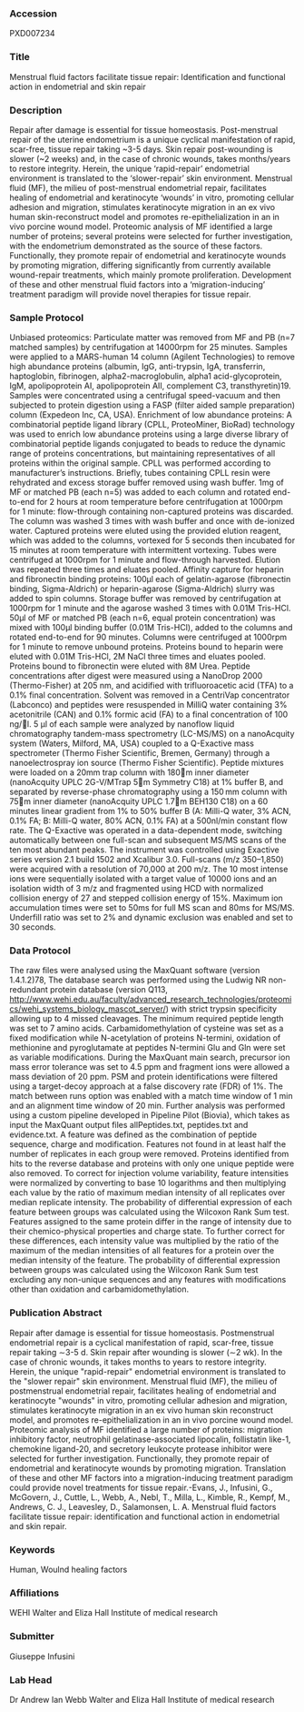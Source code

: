 ### Accession
PXD007234

### Title
Menstrual fluid factors facilitate tissue repair: Identification and functional action in endometrial and skin repair

### Description
Repair after damage is essential for tissue homeostasis. Post-menstrual repair of the uterine endometrium is a unique cyclical manifestation of rapid, scar-free, tissue repair taking ~3-5 days. Skin repair post-wounding is slower (~2 weeks) and, in the case of chronic wounds, takes months/years to restore integrity. Herein, the unique ‘rapid-repair’ endometrial environment is translated to the ‘slower-repair’ skin environment. Menstrual fluid (MF), the milieu of post-menstrual endometrial repair, facilitates healing of endometrial and keratinocyte ‘wounds’ in vitro, promoting cellular adhesion and migration, stimulates keratinocyte migration in an ex vivo human skin-reconstruct model and promotes re-epithelialization in an in vivo porcine wound model. Proteomic analysis of MF identified a large number of proteins; several proteins were selected for further investigation, with the endometrium demonstrated as the source of these factors. Functionally, they promote repair of endometrial and keratinocyte wounds by promoting migration, differing significantly from currently available wound-repair treatments, which mainly promote proliferation. Development of these and other menstrual fluid factors into a ‘migration-inducing’ treatment paradigm will provide novel therapies for tissue repair.

### Sample Protocol
Unbiased proteomics: Particulate matter was removed from MF and PB (n=7 matched samples) by centrifugation at 14000rpm for 25 minutes. Samples were applied to a MARS-human 14 column (Agilent Technologies) to remove high abundance proteins (albumin, IgG, anti-trypsin, IgA, transferrin, haptoglobin, fibrinogen, alpha2-macroglobulin, alpha1 acid-glycoprotein, IgM, apolipoprotein AI, apolipoprotein AII, complement C3, transthyretin)19. Samples were concentrated using a centrifugal speed-vacuum and then subjected to protein digestion using a FASP (filter aided sample preparation) column (Expedeon Inc, CA, USA).  Enrichment of low abundance proteins:  A combinatorial peptide ligand library (CPLL, ProteoMiner, BioRad) technology was used to enrich low abundance proteins using a large diverse library of combinatorial peptide ligands conjugated to beads to reduce the dynamic range of proteins concentrations, but maintaining representatives of all proteins within the original sample. CPLL was performed according to manufacturer’s instructions. Briefly, tubes containing CPLL resin were rehydrated and excess storage buffer removed using wash buffer. 1mg of MF or matched PB (each n=5) was added to each column and rotated end-to-end for 2 hours at room temperature before centrifugation at 1000rpm for 1 minute: flow-through containing non-captured proteins was discarded. The column was washed 3 times with wash buffer and once with de-ionized water. Captured proteins were eluted using the provided elution reagent, which was added to the columns, vortexed for 5 seconds then incubated for 15 minutes at room temperature with intermittent vortexing. Tubes were centrifuged at 1000rpm for 1 minute and flow-through harvested. Elution was repeated three times and eluates pooled.  Affinity capture for heparin and fibronectin binding proteins: 100µl each of gelatin-agarose (fibronectin binding, Sigma-Aldrich) or heparin-agarose (Sigma-Aldrich) slurry was added to spin columns. Storage buffer was removed by centrifugation at 1000rpm for 1 minute and the agarose washed 3 times with 0.01M Tris-HCl. 50µl of MF or matched PB (each n=6, equal protein concentration) was mixed with 100µl binding buffer (0.01M Tris-HCl), added to the columns and rotated end-to-end for 90 minutes. Columns were centrifuged at 1000rpm for 1 minute to remove unbound proteins. Proteins bound to heparin were eluted with 0.01M Tris-HCl, 2M NaCl three times and eluates pooled. Proteins bound to fibronectin were eluted with 8M Urea.  Peptide concentrations after digest were measured using a NanoDrop 2000 (Thermo-Fisher) at 205 nm, and acidified with trifluoroacetic acid (TFA) to a 0.1% final concentration. Solvent was removed in a CentriVap concentrator (Labconco) and peptides were resuspended in MilliQ water containing 3% acetonitrile (CAN) and 0.1% formic acid (FA) to a final concentration of 100 ng/l. 5 µl of each sample were analyzed by nanoflow liquid chromatography tandem-mass spectrometry (LC-MS/MS) on a nanoAcquity system (Waters, Milford, MA, USA) coupled to a Q-Exactive mass spectrometer (Thermo Fisher Scientific, Bremen, Germany) through a nanoelectrospray ion source (Thermo Fisher Scientific). Peptide mixtures were loaded on a 20mm trap column with 180m inner diameter (nanoAcquity UPLC 2G-V/MTrap 5m Symmetry C18) at 1% buffer B, and separated by reverse-phase chromatography using a 150 mm column with 75m inner diameter (nanoAcquity UPLC 1.7m BEH130 C18) on a 60 minutes linear gradient from 1% to 50% buffer B (A: Milli-Q water, 3% ACN, 0.1% FA; B: Milli-Q water, 80% ACN, 0.1% FA) at a 500nl/min constant flow rate. The Q-Exactive was operated in a data-dependent mode, switching automatically between one full-scan and subsequent MS/MS scans of the ten most abundant peaks. The instrument was controlled using Exactive series version 2.1 build 1502 and Xcalibur 3.0. Full-scans (m/z 350–1,850) were acquired with a resolution of 70,000 at 200 m/z. The 10 most intense ions were sequentially isolated with a target value of 10000 ions and an isolation width of 3 m/z and fragmented using HCD with normalized collision energy of 27 and stepped collision energy of 15%. Maximum ion accumulation times were set to 50ms for full MS scan and 80ms for MS/MS. Underfill ratio was set to 2% and dynamic exclusion was enabled and set to 30 seconds.

### Data Protocol
The raw files were analysed using the MaxQuant software (version 1.4.1.2)78, The database search was performed using the Ludwig NR non-redundant protein database (version Q113, http://www.wehi.edu.au/faculty/advanced_research_technologies/proteomics/wehi_systems_biology_mascot_server/) with strict trypsin specificity allowing up to 4 missed cleavages. The minimum required peptide length was set to 7 amino acids. Carbamidomethylation of cysteine was set as a fixed modification while N-acetylation of proteins N-termini, oxidation of methionine and pyroglutamate at peptides N-termini Glu and Gln were set as variable modifications. During the MaxQuant main search, precursor ion mass error tolerance was set to 4.5 ppm and fragment ions were allowed a mass deviation of 20 ppm. PSM and protein identifications were filtered using a target-decoy approach at a false discovery rate (FDR) of 1%. The match between runs option was enabled with a match time window of 1 min and an alignment time window of 20 min. Further analysis was performed using a custom pipeline developed in Pipeline Pilot (Biovia), which takes as input the MaxQuant output files allPeptides.txt, peptides.txt and evidence.txt. A feature was defined as the combination of peptide sequence, charge and modification. Features not found in at least half the number of replicates in each group were removed. Proteins identified from hits to the reverse database and proteins with only one unique peptide were also removed. To correct for injection volume variability, feature intensities were normalized by converting to base 10 logarithms and then multiplying each value by the ratio of maximum median intensity of all replicates over median replicate intensity.  The probability of differential expression of each feature between groups was calculated using the Wilcoxon Rank Sum test.  Features assigned to the same protein differ in the range of intensity due to their chemico-physical properties and charge state. To further correct for these differences, each intensity value was multiplied by the ratio of the maximum of the median intensities of all features for a protein over the median intensity of the feature. The probability of differential expression between groups was calculated using the Wilcoxon Rank Sum test excluding any non-unique sequences and any features with modifications other than oxidation and carbamidomethylation.

### Publication Abstract
Repair after damage is essential for tissue homeostasis. Postmenstrual endometrial repair is a cyclical manifestation of rapid, scar-free, tissue repair taking &#x223c;3-5 d. Skin repair after wounding is slower (&#x223c;2 wk). In the case of chronic wounds, it takes months to years to restore integrity. Herein, the unique "rapid-repair" endometrial environment is translated to the "slower repair" skin environment. Menstrual fluid (MF), the milieu of postmenstrual endometrial repair, facilitates healing of endometrial and keratinocyte "wounds" in vitro, promoting cellular adhesion and migration, stimulates keratinocyte migration in an ex vivo human skin reconstruct model, and promotes re-epithelialization in an in vivo porcine wound model. Proteomic analysis of MF identified a large number of proteins: migration inhibitory factor, neutrophil gelatinase-associated lipocalin, follistatin like-1, chemokine ligand-20, and secretory leukocyte protease inhibitor were selected for further investigation. Functionally, they promote repair of endometrial and keratinocyte wounds by promoting migration. Translation of these and other MF factors into a migration-inducing treatment paradigm could provide novel treatments for tissue repair.-Evans, J., Infusini, G., McGovern, J., Cuttle, L., Webb, A., Nebl, T., Milla, L., Kimble, R., Kempf, M., Andrews, C. J., Leavesley, D., Salamonsen, L. A. Menstrual fluid factors facilitate tissue repair: identification and functional action in endometrial and skin repair.

### Keywords
Human, Woulnd healing factors

### Affiliations
WEHI
Walter and Eliza Hall Institute of medical research

### Submitter
Giuseppe Infusini

### Lab Head
Dr Andrew Ian Webb
Walter and Eliza Hall Institute of medical research


